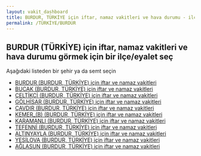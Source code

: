```yaml
---
layout: vakit_dashboard
title: BURDUR, TÜRKİYE için iftar, namaz vakitleri ve hava durumu - ilçe/eyalet seç
permalink: /TÜRKİYE/BURDUR
---
```


## BURDUR (TÜRKİYE) için iftar, namaz vakitleri ve hava durumu  görmek için bir ilçe/eyalet seç

Aşağıdaki listeden bir şehir ya da semt seçin

* [BURDUR (BURDUR, TÜRKİYE) için iftar ve namaz vakitleri](/TÜRKİYE/BURDUR/BURDUR)
* [BUCAK (BURDUR, TÜRKİYE) için iftar ve namaz vakitleri](/TÜRKİYE/BURDUR/BUCAK)
* [ÇELTİKCİ (BURDUR, TÜRKİYE) için iftar ve namaz vakitleri](/TÜRKİYE/BURDUR/ÇELTİKCİ)
* [GÖLHİSAR (BURDUR, TÜRKİYE) için iftar ve namaz vakitleri](/TÜRKİYE/BURDUR/GÖLHİSAR)
* [ÇAVDIR (BURDUR, TÜRKİYE) için iftar ve namaz vakitleri](/TÜRKİYE/BURDUR/ÇAVDIR)
* [KEMER_(B) (BURDUR, TÜRKİYE) için iftar ve namaz vakitleri](/TÜRKİYE/BURDUR/KEMER_(B))
* [KARAMANLI (BURDUR, TÜRKİYE) için iftar ve namaz vakitleri](/TÜRKİYE/BURDUR/KARAMANLI)
* [TEFENNİ (BURDUR, TÜRKİYE) için iftar ve namaz vakitleri](/TÜRKİYE/BURDUR/TEFENNİ)
* [ALTINYAYLA (BURDUR, TÜRKİYE) için iftar ve namaz vakitleri](/TÜRKİYE/BURDUR/ALTINYAYLA)
* [YESİLOVA (BURDUR, TÜRKİYE) için iftar ve namaz vakitleri](/TÜRKİYE/BURDUR/YESİLOVA)
* [AĞLASUN (BURDUR, TÜRKİYE) için iftar ve namaz vakitleri](/TÜRKİYE/BURDUR/AĞLASUN)

<script type="text/javascript">
  var GLOBAL_COUNTRY = 'TÜRKİYE';
  var GLOBAL_CITY = 'BURDUR';
  var GLOBAL_STATE = 'BURDUR';
</script>
